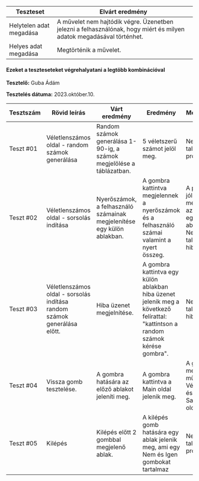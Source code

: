  | Teszteset               | Elvárt eredmény                                                                                                     | 
 |-------------------------|---------------------------------------------------------------------------------------------------------------------| 
 | Helytelen adat megadása | A művelet nem hajtódik végre. Üzenetben jelezni a felhasználónak, hogy miért és milyen adatok megadásával történhet.|
 | Helyes adat megadása    | Megtörténik a művelet.                                                                                              | 

#### Ezeket a teszteseteket végrehalyatani a legtöbb kombinációval

**Tesztelő:** Guba Ádám

**Tesztelés dátuma:** 2023.október.10.

| Tesztszám | Rövid leírás                     | Várt eredmény                                                                   | Eredmény                                                                       | Megjegyzés                |
|-----------|----------------------------------|---------------------------------------------------------------------------------|--------------------------------------------------------------------------------|---------------------------|
| Teszt #01 | Véletlenszámos oldal - random számok generálása | Random számok generálása 1-90-ig, a számok megjelölése a táblázatban. | 5 véletszerű számot jelöl meg. | Nem találtam problémát.   |
| Teszt #02 | Véletlenszámos oldal -  sorsolás indítása | Nyerőszámok, a felhasználó számainak megjelenítése egy külön ablakban. | A gombra kattintva megjelennek a nyerőszámok és a felhasználó számai valamint a nyert összeg.| A program jól megjeleníti az adatokat egy külön ablakban. Nem találtam hibát.   |
| Teszt #03 | Véletlenszámos oldal -  sorsolás indítása random számok generálása előtt. | Hiba üzenet megjelnítése. | A gombra kattintva egy külön ablakban hiba üzenet jelenik meg a következő felírattal: "kattintson a random számok kérése gombra".| Nem találtam hibát.   |
| Teszt #04 | Vissza gomb tesztelése. | A gombra hatására az előző ablakot jeleníti meg. | A gombra kattintva a Main oldal jelenik meg. | A gomb megfelelően működik a Véletszámos és Sajátszámos oldalon is.   |
| Teszt #05 | Kilépés | Kilépés előtt 2 gombbal megjelenő ablak. | A kilépés gomb hatására egy ablak jelenik meg, ami egy Nem és Igen gombokat tartalmaz| Nem találtam problémát.   |
